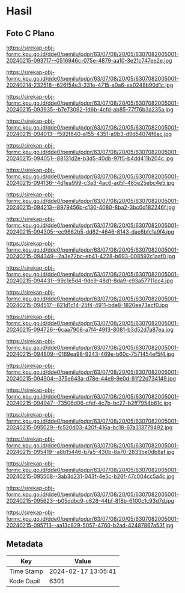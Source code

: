 # Hasil

## Foto C Plano

https://sirekap-obj-formc.kpu.go.id/dde0/pemilu/pdpr/63/07/08/20/05/6307082005001-20240215-093717--0516946c-075e-4879-aa10-3e21c747ee2e.jpg

https://sirekap-obj-formc.kpu.go.id/dde0/pemilu/pdpr/63/07/08/20/05/6307082005001-20240214-232518--626f54e3-331e-4715-a0a6-ea0248b90d1c.jpg

https://sirekap-obj-formc.kpu.go.id/dde0/pemilu/pdpr/63/07/08/20/05/6307082005001-20240215-093935--b7e73092-1d6b-4cfd-ab85-77f76b3a235a.jpg

https://sirekap-obj-formc.kpu.go.id/dde0/pemilu/pdpr/63/07/08/20/05/6307082005001-20240215-094013--f592f640-a155-4351-a9b3-d9d54074f6ac.jpg

https://sirekap-obj-formc.kpu.go.id/dde0/pemilu/pdpr/63/07/08/20/05/6307082005001-20240215-094051--88131d2e-b3d5-40db-97f5-b4dd411b204c.jpg

https://sirekap-obj-formc.kpu.go.id/dde0/pemilu/pdpr/63/07/08/20/05/6307082005001-20240215-094136--4d1ea999-c3a3-4ac6-ad5f-485e25ebc4e5.jpg

https://sirekap-obj-formc.kpu.go.id/dde0/pemilu/pdpr/63/07/08/20/05/6307082005001-20240215-094213--8979456b-c130-4080-8ba2-3bc0d182246f.jpg

https://sirekap-obj-formc.kpu.go.id/dde0/pemilu/pdpr/63/07/08/20/05/6307082005001-20240215-094305--ec9662b5-dd82-4646-8143-dae8bfc1a9f4.jpg

https://sirekap-obj-formc.kpu.go.id/dde0/pemilu/pdpr/63/07/08/20/05/6307082005001-20240215-094349--2a3e72bc-eb41-4228-b693-008592c1aaf0.jpg

https://sirekap-obj-formc.kpu.go.id/dde0/pemilu/pdpr/63/07/08/20/05/6307082005001-20240215-094431--99c1e5d4-9de9-48d1-8da9-c93a57711cc4.jpg

https://sirekap-obj-formc.kpu.go.id/dde0/pemilu/pdpr/63/07/08/20/05/6307082005001-20240215-094517--821d1c14-25f4-4911-bde8-1820ee73ecf0.jpg

https://sirekap-obj-formc.kpu.go.id/dde0/pemilu/pdpr/63/07/08/20/05/6307082005001-20240215-094726--6caa7908-a7f4-4913-8081-b3d52d7a87ea.jpg

https://sirekap-obj-formc.kpu.go.id/dde0/pemilu/pdpr/63/07/08/20/05/6307082005001-20240215-094809--0169ea98-9243-469e-b60c-7571454ef5f4.jpg

https://sirekap-obj-formc.kpu.go.id/dde0/pemilu/pdpr/63/07/08/20/05/6307082005001-20240215-094904--375e643a-d78e-44e9-9e0d-91f22d734149.jpg

https://sirekap-obj-formc.kpu.go.id/dde0/pemilu/pdpr/63/07/08/20/05/6307082005001-20240215-094947--73506d06-cfef-4c7b-bc27-b2ff7954b61c.jpg

https://sirekap-obj-formc.kpu.go.id/dde0/pemilu/pdpr/63/07/08/20/05/6307082005001-20240215-095029--fc520d03-420f-416a-bc18-67a313779492.jpg

https://sirekap-obj-formc.kpu.go.id/dde0/pemilu/pdpr/63/07/08/20/05/6307082005001-20240215-095419--a8b15446-b7a5-430b-8a70-2833be0db8af.jpg

https://sirekap-obj-formc.kpu.go.id/dde0/pemilu/pdpr/63/07/08/20/05/6307082005001-20240215-095508--3ab3d231-043f-4e5c-b26f-47c004cc5a4c.jpg

https://sirekap-obj-formc.kpu.go.id/dde0/pemilu/pdpr/63/07/08/20/05/6307082005001-20240215-095623--b05ddbc9-c828-44bf-8f8b-6100c1c93d7d.jpg

https://sirekap-obj-formc.kpu.go.id/dde0/pemilu/pdpr/63/07/08/20/05/6307082005001-20240215-095713--aa13c829-5057-4760-b2ad-42487867a53f.jpg


## Metadata

| Key        | Value               |
| ---------- | ------------------- |
| Time Stamp | 2024-02-17 13:05:41 |
| Kode Dapil | 6301                |



